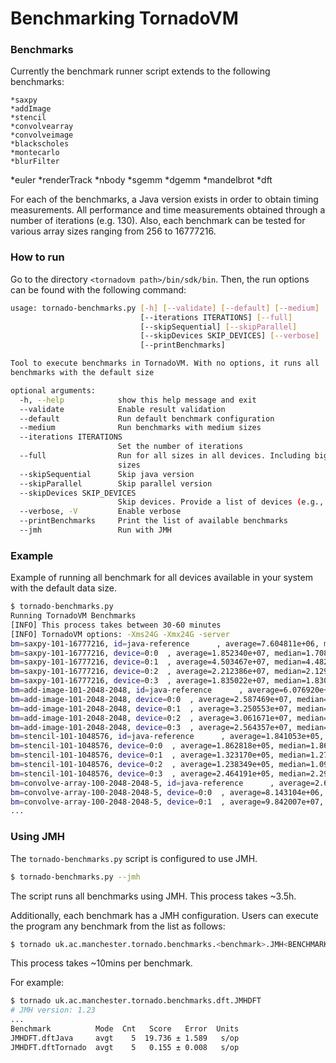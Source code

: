 # Benchmarking TornadoVM


### Benchmarks 

Currently the benchmark runner script extends to the following benchmarks:

	*saxpy
	*addImage
	*stencil
	*convolvearray
	*convolveimage
	*blackscholes
	*montecarlo
	*blurFilter
  *euler
	*renderTrack
	*nbody
	*sgemm
	*dgemm
	*mandelbrot
	*dft

For each of the benchmarks, a Java version exists in order to obtain timing measurements. All performance and time measurements obtained through a number of iterations (e.g. 130). Also, each benchmark can be tested for various array sizes ranging from 256 to 16777216.

### How to run 

Go to the directory `<tornadovm path>/bin/sdk/bin`. Then, the run options can be found with the following command:

```bash
usage: tornado-benchmarks.py [-h] [--validate] [--default] [--medium]
                             [--iterations ITERATIONS] [--full]
                             [--skipSequential] [--skipParallel]
                             [--skipDevices SKIP_DEVICES] [--verbose]
                             [--printBenchmarks]

Tool to execute benchmarks in TornadoVM. With no options, it runs all
benchmarks with the default size

optional arguments:
  -h, --help            show this help message and exit
  --validate            Enable result validation
  --default             Run default benchmark configuration
  --medium              Run benchmarks with medium sizes
  --iterations ITERATIONS
                        Set the number of iterations
  --full                Run for all sizes in all devices. Including big data
                        sizes
  --skipSequential      Skip java version
  --skipParallel        Skip parallel version
  --skipDevices SKIP_DEVICES
                        Skip devices. Provide a list of devices (e.g., 0,1)
  --verbose, -V         Enable verbose
  --printBenchmarks     Print the list of available benchmarks
  --jmh                 Run with JMH
```


### Example

Example of running all benchmark for all devices available in your system with the default data size. 


```bash
$ tornado-benchmarks.py
Running TornadoVM Benchmarks
[INFO] This process takes between 30-60 minutes
[INFO] TornadoVM options: -Xms24G -Xmx24G -server 
bm=saxpy-101-16777216, id=java-reference      , average=7.604811e+06, median=7.521843e+06, firstIteration=1.179550e+07, best=7.355636e+06
bm=saxpy-101-16777216, device=0:0  , average=1.852340e+07, median=1.708197e+07, firstIteration=2.788138e+07, best=1.612269e+07, speedupAvg=0.4106, speedupMedian=0.4403, speedupFirstIteration=0.4231, CV=10.5305%, deviceName=NVIDIA CUDA -- GeForce GTX 1050
bm=saxpy-101-16777216, device=0:1  , average=4.503467e+07, median=4.482944e+07, firstIteration=6.696712e+07, best=4.236860e+07, speedupAvg=0.1689, speedupMedian=0.1678, speedupFirstIteration=0.1761, CV=4.7203%, deviceName=Intel(R) OpenCL -- Intel(R) Core(TM) i7-7700HQ CPU @ 2.80GHz
bm=saxpy-101-16777216, device=0:2  , average=2.212386e+07, median=2.129296e+07, firstIteration=3.493844e+07, best=1.975243e+07, speedupAvg=0.3437, speedupMedian=0.3533, speedupFirstIteration=0.3376, CV=7.5316%, deviceName=AMD Accelerated Parallel Processing -- Intel(R) Core(TM) i7-7700HQ CPU @ 2.80GHz
bm=saxpy-101-16777216, device=0:3  , average=1.835022e+07, median=1.830117e+07, firstIteration=2.965289e+07, best=1.760201e+07, speedupAvg=0.4144, speedupMedian=0.4110, speedupFirstIteration=0.3978, CV=3.2015%, deviceName=Intel(R) OpenCL HD Graphics -- Intel(R) Gen9 HD Graphics NEO
bm=add-image-101-2048-2048, id=java-reference      , average=6.076920e+07, median=5.912435e+07, firstIteration=9.159228e+07, best=5.539140e+07
bm=add-image-101-2048-2048, device=0:0  , average=2.587469e+07, median=2.560709e+07, firstIteration=6.173938e+07, best=2.399116e+07, speedupAvg=2.3486, speedupMedian=2.3089, speedupFirstIteration=1.4835, CV=5.1914%, deviceName=NVIDIA CUDA -- GeForce GTX 1050
bm=add-image-101-2048-2048, device=0:1  , average=3.250553e+07, median=3.089569e+07, firstIteration=8.700214e+07, best=2.691534e+07, speedupAvg=1.8695, speedupMedian=1.9137, speedupFirstIteration=1.0528, CV=11.3154%, deviceName=Intel(R) OpenCL -- Intel(R) Core(TM) i7-7700HQ CPU @ 2.80GHz
bm=add-image-101-2048-2048, device=0:2  , average=3.061671e+07, median=3.037699e+07, firstIteration=7.024932e+07, best=2.742994e+07, speedupAvg=1.9848, speedupMedian=1.9464, speedupFirstIteration=1.3038, CV=4.3990%, deviceName=AMD Accelerated Parallel Processing -- Intel(R) Core(TM) i7-7700HQ CPU @ 2.80GHz
bm=add-image-101-2048-2048, device=0:3  , average=2.564357e+07, median=2.512443e+07, firstIteration=6.052658e+07, best=2.316377e+07, speedupAvg=2.3698, speedupMedian=2.3533, speedupFirstIteration=1.5133, CV=4.9465%, deviceName=Intel(R) OpenCL HD Graphics -- Intel(R) Gen9 HD Graphics NEO
bm=stencil-101-1048576, id=java-reference      , average=1.841053e+05, median=1.885090e+05, firstIteration=4.734246e+06, best=1.636910e+05
bm=stencil-101-1048576, device=0:0  , average=1.862818e+05, median=1.863900e+05, firstIteration=8.547734e+06, best=1.672090e+05, speedupAvg=0.9883, speedupMedian=1.0114, speedupFirstIteration=0.5539, CV=13.9480%, deviceName=NVIDIA CUDA -- GeForce GTX 1050
bm=stencil-101-1048576, device=0:1  , average=1.323170e+05, median=1.272060e+05, firstIteration=7.506147e+06, best=1.057020e+05, speedupAvg=1.3914, speedupMedian=1.4819, speedupFirstIteration=0.6307, CV=12.2388%, deviceName=Intel(R) OpenCL -- Intel(R) Core(TM) i7-7700HQ CPU @ 2.80GHz
bm=stencil-101-1048576, device=0:2  , average=1.238349e+05, median=1.095310e+05, firstIteration=4.092201e+06, best=8.586900e+04, speedupAvg=1.4867, speedupMedian=1.7211, speedupFirstIteration=1.1569, CV=47.6368%, deviceName=AMD Accelerated Parallel Processing -- Intel(R) Core(TM) i7-7700HQ CPU @ 2.80GHz
bm=stencil-101-1048576, device=0:3  , average=2.464191e+05, median=2.296330e+05, firstIteration=4.807327e+06, best=2.218090e+05, speedupAvg=0.7471, speedupMedian=0.8209, speedupFirstIteration=0.9848, CV=12.3793%, deviceName=Intel(R) OpenCL HD Graphics -- Intel(R) Gen9 HD Graphics NEO
bm=convolve-array-100-2048-2048-5, id=java-reference      , average=2.612301e+08, median=2.609304e+08, firstIteration=4.006838e+08, best=2.544892e+08
bm=convolve-array-100-2048-2048-5, device=0:0  , average=8.143104e+06, median=8.214443e+06, firstIteration=1.811648e+07, best=7.609697e+06, speedupAvg=32.0799, speedupMedian=31.7648, speedupFirstIteration=22.1171, CV=4.6348%, deviceName=NVIDIA CUDA -- GeForce GTX 1050
bm=convolve-array-100-2048-2048-5, device=0:1  , average=9.842007e+07, median=9.631152e+07, firstIteration=1.018732e+08, best=9.032237e+07, speedupAvg=2.6542, speedupMedian=2.7092, speedupFirstIteration=3.9332, CV=9.3753%, deviceName=Intel(R) OpenCL -- Intel(R) Core(TM) i7-7700HQ CPU @ 2.80GHz
...
```



### Using JMH

The `tornado-benchmarks.py` script is configured to use JMH. 


```bash
$ tornado-benchmarks.py --jmh    
```

The script runs all benchmarks using JMH. This process takes ~3.5h. 


Additionally, each benchmark has a JMH configuration. Users can execute the program any benchmark from the list as follows:

```bash
$ tornado uk.ac.manchester.tornado.benchmarks.<benchmark>.JMH<BENCHMARK>
```

This process takes ~10mins per benchmark. 

For example: 

```bash
$ tornado uk.ac.manchester.tornado.benchmarks.dft.JMHDFT
# JMH version: 1.23
...
Benchmark          Mode  Cnt   Score   Error  Units
JMHDFT.dftJava     avgt    5  19.736 ± 1.589   s/op
JMHDFT.dftTornado  avgt    5   0.155 ± 0.008   s/op
```
